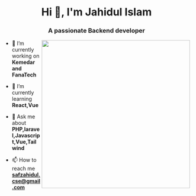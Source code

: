 <h1 align="center">Hi 👋, I'm Jahidul Islam</h1>
<h3 align="center">A passionate Backend developer</h3>
<img align="right" width="400" src="https://camo.githubusercontent.com/5ddf73ad3a205111cf8c686f687fc216c2946a75005718c8da5b837ad9de78c9/68747470733a2f2f7468756d62732e6766796361742e636f6d2f4576696c4e657874446576696c666973682d736d616c6c2e676966">

- 🔭 I’m currently working on **Kemedar and FanaTech**

- 🌱 I’m currently learning **React,Vue**

- 💬 Ask me about **PHP,laravel,Javascript,Vue,Tailwind**

- 📫 How to reach me **safzahidul.cse@gmail.com**
